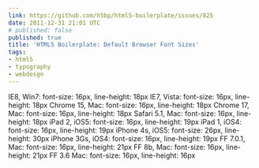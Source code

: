 ```yaml
---
link: https://github.com/h5bp/html5-boilerplate/issues/825
date: 2011-12-31 21:01 UTC
# published: false
published: true
title: 'HTML5 Boilerplate: Default Browser Font Sizes'
tags:
- html5
- typography
- webdesgn
---
```


IE8, Win7: font-size: 16px, line-height: 18px
IE7, Vista: font-size: 16px, line-height: 18px
Chrome 15, Mac: font-size: 16px, line-height: 18px
Chrome 17, Mac: font-size: 16px, line-height: 18px
Safari 5.1, Mac: font-size: 16px, line-height: 18px
iPad 2, iOS5: font-size: 16px, line-height: 19px
iPad 1, iOS4: font-size: 16px, line-height: 19px
iPhone 4s, iOS5: font-size: 26px, line-height: 30px
iPhone 3Gs, iOS4: font-size: 16px, line-height: 19px
FF 7.0.1, Mac: font-size: 16px, line-height: 21px
FF 8b, Mac: font-size: 16px, line-height: 21px
FF 3.6 Mac: font-size: 16px, line-height: 16px
